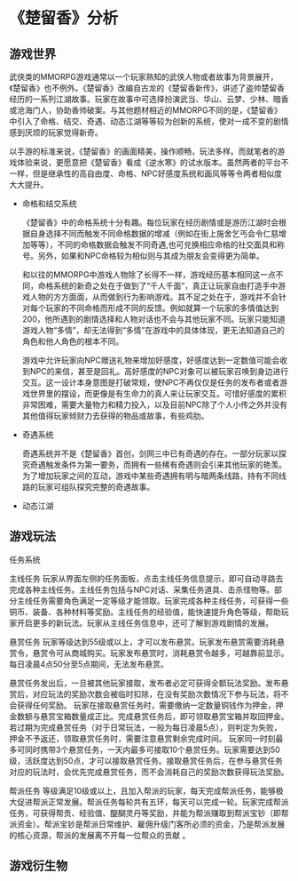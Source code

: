 # 《楚留香》分析
## 游戏世界
武侠类的MMORPG游戏通常以一个玩家熟知的武侠人物或者故事为背景展开，《楚留香》也不例外。《楚留香》改编自古龙的《楚留香新传》，讲述了盗帅楚留香经历的一系列江湖故事。玩家在故事中可选择扮演武当、华山、云梦、少林、暗香或沧海门人，协助香帅破案。与其他题材相近的MMORPG不同的是，《楚留香》中引入了命格、结交、奇遇、动态江湖等等较为创新的系统，使对一成不变的剧情感到厌烦的玩家觉得新奇。

以手游的标准来说，《楚留香》的画面精美，操作顺畅，玩法多样。而就笔者的游戏体验来说，更愿意把《楚留香》看成《逆水寒》的试水版本。虽然两者的平台不一样，但是继承性的高自由度、命格、NPC好感度系统和画风等等令两者相似度大大提升。

* 命格和结交系统

  《楚留香》中的命格系统十分有趣。每位玩家在经历剧情或是游历江湖时会根据自身选择不同而触发不同命格数据的增减（例如在街上施舍乞丐会令仁慈增加等等），不同的命格数据会触发不同奇遇,也可兑换相应命格的社交面具和称号。另外，如果和NPC命格较为相似则与其成为朋友会变得更为简单。

    和以往的MMORPG中游戏人物除了长得不一样，游戏经历基本相同这一点不同，命格系统的新奇之处在于做到了“千人千面”，真正让玩家自由打造手中游戏人物的方方面面，从而做到行为影响游戏。其不足之处在于，游戏并不会针对每个玩家的不同命格而形成不同的反馈。例如就算一个玩家的多情值达到200，他所遇到的剧情选择和人物对话也不会与其他玩家不同。玩家只能知道游戏人物“多情”，却无法得到“多情”在游戏中的具体体现，更无法知道自己的角色和他人角色的根本不同。

    游戏中允许玩家向NPC赠送礼物来增加好感度，好感度达到一定数值可能会收到NPC的来信，甚至是回礼。高好感度的NPC对象可以被玩家召唤到身边进行交互。这一设计本身意图是打破常规，使NPC不再仅仅是任务的发布者或者游戏世界里的摆设，而更像是有生命力的真人来让玩家交互。可惜好感度的累积非常困难，需要大量物力和精力投入，以及目前NPC除了个人小传之外并没有其他值得玩家倾财力去获得的物品或故事，有些鸡肋。
* 奇遇系统

  奇遇系统并不是《楚留香》首创，剑网三中已有奇遇的存在。一部分玩家以探究奇遇触发条件为第一要务，而拥有一些稀有奇遇则会引来其他玩家的艳羡。为了增加玩家之间的互动，游戏中某些奇遇拥有明与暗两条线路，持有不同线路的玩家可组队探究完整的奇遇故事。

* 动态江湖

## 游戏玩法

任务系统

主线任务
玩家从界面左侧的任务面板，点击主线任务信息提示，即可自动寻路去完成各种主线任务。主线任务包括与NPC对话、采集任务道具、击杀怪物等。部分主线任务需要角色满足一定等级才能领取。玩家完成各种主线任务，可获得一些铜币、装备、各种材料等奖励。主线任务的经验值，能快速提升角色等级，帮助玩家开启更多的新玩法。玩家从主线任务信息中，还可了解到游戏剧情的发展。

悬赏任务
玩家等级达到55级或以上，才可以发布悬赏。玩家发布悬赏需要消耗悬赏令，悬赏令可从商城购买。玩家发布悬赏时，消耗悬赏令越多，可越靠前显示。每日凌晨4点50分至5点期间，无法发布悬赏。

悬赏任务发出后，一旦被其他玩家接取，发布者必定可获得全额玩法奖励。发布悬赏后，对应玩法的奖励次数会被临时扣除，在没有奖励次数情况下参与玩法，将不会获得任何奖励。
玩家在接取悬赏任务时，需要缴纳一定数量铜钱作为押金，押金数额与悬赏宝箱数量成正比。完成悬赏任务后，即可领取悬赏宝箱并取回押金。若过期为完成悬赏任务（对于日常玩法，一般为每日凌晨5点），则判定为失败，押金不予返还，领取悬赏任务时，需要注意悬赏剩余完成时间。
玩家同一时刻最多可同时携带3个悬赏任务，一天内最多可接取10个悬赏任务。玩家需要达到50级，活跃度达到50点，才可以接取悬赏任务。接取悬赏任务后，在参与悬赏任务对应的玩法时，会优先完成悬赏任务，而不会消耗自己的奖励次数获得玩法奖励。

帮派任务
等级满足10级或以上，且加入帮派的玩家，每天完成帮派任务，能够极大促进帮派正常发展。帮派任务每轮共有五环，每天可以完成一轮。玩家完成帮派任务，可获得帮贡、经验值、醍醐灵丹等奖励，并能为帮派赚取到帮派宝钞（即帮派资金）。帮派宝钞是帮派日常维护、雇佣升级门客所必须的资金，乃是帮派发展的核心资源，帮派的发展离不开每一位帮众的贡献 。

## 游戏衍生物